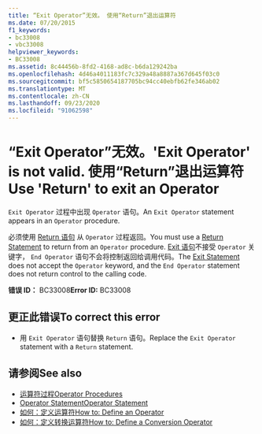 ```yaml
---
title: “Exit Operator”无效。 使用“Return”退出运算符
ms.date: 07/20/2015
f1_keywords:
- bc33008
- vbc33008
helpviewer_keywords:
- BC33008
ms.assetid: 8c44456b-8fd2-4168-ad8c-b6da129242ba
ms.openlocfilehash: 4d46a4011183fc7c329a48a8887a367d645f03c0
ms.sourcegitcommit: bf5c5850654187705bc94cc40ebfb62fe346ab02
ms.translationtype: MT
ms.contentlocale: zh-CN
ms.lasthandoff: 09/23/2020
ms.locfileid: "91062598"
---
```

# <a name="exit-operator-is-not-valid-use-return-to-exit-an-operator"></a><span data-ttu-id="cf19a-103">“Exit Operator”无效。</span><span class="sxs-lookup"><span data-stu-id="cf19a-103">'Exit Operator' is not valid.</span></span> <span data-ttu-id="cf19a-104">使用“Return”退出运算符</span><span class="sxs-lookup"><span data-stu-id="cf19a-104">Use 'Return' to exit an Operator</span></span>

<span data-ttu-id="cf19a-105">`Exit Operator` 过程中出现 `Operator` 语句。</span><span class="sxs-lookup"><span data-stu-id="cf19a-105">An `Exit Operator` statement appears in an `Operator` procedure.</span></span>  
  
 <span data-ttu-id="cf19a-106">必须使用 [Return 语句](../language-reference/statements/return-statement.md) 从 `Operator` 过程返回。</span><span class="sxs-lookup"><span data-stu-id="cf19a-106">You must use a [Return Statement](../language-reference/statements/return-statement.md) to return from an `Operator` procedure.</span></span> <span data-ttu-id="cf19a-107">[Exit 语句](../language-reference/statements/exit-statement.md)不接受 `Operator` 关键字， `End Operator` 语句不会将控制返回给调用代码。</span><span class="sxs-lookup"><span data-stu-id="cf19a-107">The [Exit Statement](../language-reference/statements/exit-statement.md) does not accept the `Operator` keyword, and the `End Operator` statement does not return control to the calling code.</span></span>  
  
 <span data-ttu-id="cf19a-108">**错误 ID：** BC33008</span><span class="sxs-lookup"><span data-stu-id="cf19a-108">**Error ID:** BC33008</span></span>  
  
## <a name="to-correct-this-error"></a><span data-ttu-id="cf19a-109">更正此错误</span><span class="sxs-lookup"><span data-stu-id="cf19a-109">To correct this error</span></span>  
  
- <span data-ttu-id="cf19a-110">用 `Exit Operator` 语句替换 `Return` 语句。</span><span class="sxs-lookup"><span data-stu-id="cf19a-110">Replace the `Exit Operator` statement with a `Return` statement.</span></span>  
  
## <a name="see-also"></a><span data-ttu-id="cf19a-111">请参阅</span><span class="sxs-lookup"><span data-stu-id="cf19a-111">See also</span></span>

- [<span data-ttu-id="cf19a-112">运算符过程</span><span class="sxs-lookup"><span data-stu-id="cf19a-112">Operator Procedures</span></span>](../programming-guide/language-features/procedures/operator-procedures.md)
- [<span data-ttu-id="cf19a-113">Operator Statement</span><span class="sxs-lookup"><span data-stu-id="cf19a-113">Operator Statement</span></span>](../language-reference/statements/operator-statement.md)
- [<span data-ttu-id="cf19a-114">如何：定义运算符</span><span class="sxs-lookup"><span data-stu-id="cf19a-114">How to: Define an Operator</span></span>](../programming-guide/language-features/procedures/how-to-define-an-operator.md)
- [<span data-ttu-id="cf19a-115">如何：定义转换运算符</span><span class="sxs-lookup"><span data-stu-id="cf19a-115">How to: Define a Conversion Operator</span></span>](../programming-guide/language-features/procedures/how-to-define-a-conversion-operator.md)
